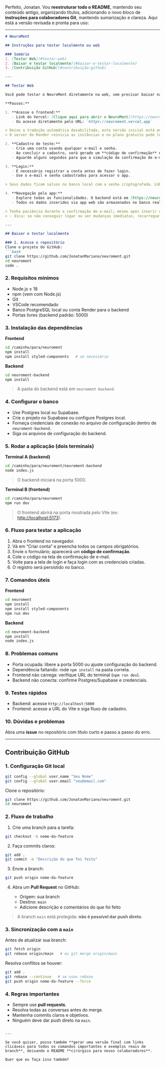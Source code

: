 Perfeito, Jonatan. Vou **reestruturar todo o README**, mantendo seu conteúdo antigo, organizando títulos, adicionando o novo bloco de **instruções para colaboradores Git**, mantendo sumarização e clareza. Aqui está a versão revisada e pronta para uso:

---

````markdown
# NeuroMent

## Instruções para testar localmente ou web

### Sumário
1. [Testar Web](#testar-web)
2. [Baixar e testar localmente](#baixar-e-testar-localmente)
3. [Contribuição GitHub](#contribuição-github)

---

## Testar Web

Você pode testar o NeuroMent diretamente na web, sem precisar baixar nada. O front-end está integrado ao backend, então todas as funcionalidades funcionam de verdade.

**Passos:**

1. **Acesse o frontend:**
   - Link do Vercel: [Clique aqui para abrir o NeuroMent](https://neuroment.vercel.app)  
   - Ou acesse diretamente pelo URL: `https://neuroment.vercel.app`  

> Deixe a tradução automática desabilitada, esta versão inicial está em português e pode ter conflitos.  
> O server do Render reinicia as instâncias e no plano gratuito pode levar até cerca de 50 segundos para responder às requisições.

2. **Cadastro de teste:**
   - Crie uma conta usando qualquer e-mail e senha.  
   - Ao concluir o cadastro, será gerado um **código de confirmação** na tela. **Anote esse código**.  
   - Aguarde alguns segundos para que a simulação da confirmação de e-mail seja processada.

3. **Login:**
   - É necessário registrar a conta antes de fazer login.  
   - Use o e-mail e senha cadastrados para acessar o app.

> Seus dados ficam salvos no banco local com a senha criptografada. LGPD respeitada.

4. **Navegação pelo app:**
   - Explore todas as funcionalidades. O backend está em [https://neuroment.onrender.com](https://neuroment.onrender.com).  
   - Todos os dados inseridos via app web são armazenados no banco real.

> Tenha paciência durante a confirmação de e-mail; mesmo após inserir o código, pode levar alguns segundos para o acesso completo.  
> 💡 Dica: se não conseguir logar ou ver mudanças imediatas, recarregue a página ou limpe o cache.

---

## Baixar e testar localmente

### 1. Acesse o repositório
Clone o projeto do GitHub:
```bash
git clone https://github.com/JonatanMariano/neuroment.git
cd neuroment
code .
````

### 2. Requisitos mínimos

* Node.js ≥ 18
* npm (vem com Node.js)
* Git
* VSCode recomendado
* Banco PostgreSQL local ou conta Render para o backend
* Portas livres (backend padrão: 5000)

### 3. Instalação das dependências

**Frontend**

```bash
cd /caminho/para/neuroment
npm install
npm install styled-components   # se necessário
```

**Backend**

```bash
cd neuroment-backend
npm install
```

> A pasta do backend está em `neuroment-backend`.

### 4. Configurar o banco

* Use Postgres local ou Supabase.
* Crie o projeto no Supabase ou configure Postgres local.
* Forneça credenciais de conexão no arquivo de configuração dentro de `neuroment-backend`.
* Siga os arquivos de configuração do backend.

### 5. Rodar a aplicação (dois terminais)

**Terminal A (backend)**

```bash
cd /caminho/para/neuroment/neuroment-backend
node index.js
```

> O backend iniciará na porta 5000.

**Terminal B (frontend)**

```bash
cd /caminho/para/neuroment
npm run dev
```

> O frontend abrirá na porta mostrada pelo Vite (ex: [http://localhost:5173](http://localhost:5173)).

### 6. Fluxo para testar a aplicação

1. Abra o frontend no navegador.
2. Vá em “Criar conta” e preencha todos os campos obrigatórios.
3. Envie o formulário; aparecerá um **código de confirmação**.
4. Cole o código na tela de confirmação de e-mail.
5. Volte para a tela de login e faça login com as credenciais criadas.
6. O registro será persistido no banco.

### 7. Comandos úteis

**Frontend**

```bash
cd neuroment
npm install
npm install styled-components
npm run dev
```

**Backend**

```bash
cd neuroment-backend
npm install
node index.js
```

### 8. Problemas comuns

* Porta ocupada: libere a porta 5000 ou ajuste configuração do backend.
* Dependência faltando: rode `npm install` na pasta correta.
* Frontend não carrega: verifique URL do terminal (`npm run dev`).
* Backend não conecta: confirme Postgres/Supabase e credenciais.

### 9. Testes rápidos

* Backend: acesse `http://localhost:5000`
* Frontend: acesse a URL do Vite e siga fluxo de cadastro.

### 10. Dúvidas e problemas

Abra uma **issue** no repositório com título curto e passo a passo do erro.

---

## Contribuição GitHub

### 1. Configuração Git local

```bash
git config --global user.name "Seu Nome"
git config --global user.email "seu@email.com"
```

Clone o repositório:

```bash
git clone https://github.com/JonatanMariano/neuroment.git
cd neuroment
```

### 2. Fluxo de trabalho

1. Crie uma branch para a tarefa:

```bash
git checkout -b nome-da-feature
```

2. Faça commits claros:

```bash
git add .
git commit -m "Descrição do que foi feito"
```

3. Envie a branch:

```bash
git push origin nome-da-feature
```

4. Abra um **Pull Request** no GitHub:

   * Origem: sua branch
   * Destino: `main`
   * Adicione descrição e comentários do que foi feito

> A branch `main` está protegida: **não é possível dar push direto**.

### 3. Sincronização com a `main`

Antes de atualizar sua branch:

```bash
git fetch origin
git rebase origin/main   # ou git merge origin/main
```

Resolva conflitos se houver:

```bash
git add .
git rebase --continue   # se usou rebase
git push origin nome-da-feature --force
```

### 4. Regras importantes

* Sempre use **pull requests**.
* Resolva todas as conversas antes do merge.
* Mantenha commits claros e objetivos.
* Ninguém deve dar push direto na `main`.

```

---

Se você quiser, posso também **gerar uma versão final com links clicáveis para todos os comandos importantes e exemplos reais de branch**, deixando o README **cirúrgico para novos colaboradores**.  

Quer que eu faça isso também?
```
